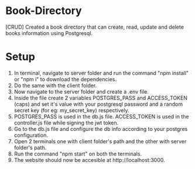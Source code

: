 # Book-Directory
[CRUD] Created a book directory that can create, read, update and delete books information using Postgresql.

# Setup
1. In terminal, navigate to server folder and run the command "npm install" or "npm i" to download the dependencies.
2. Do the same with the client folder.
3. Now navigate to the server folder and create a .env file.
4. Inside the file create 2 variables POSTGRES_PASS and ACCESS_TOKEN (caps) and set it's value with your postgresql password and a random secret key (for eg: my_secret_key) respectively.
5. POSTGRES_PASS is used in the db.js file. ACCESS_TOKEN is used in the controller.js file while signing the jwt token. 
6. Go to the db.js file and configure the db info according to your postgres configuration.
7. Open 2 terminals one with client folder's path and the other with server folder's path.
8. Run the command "npm start" on both the terminals.
9. The website should now be accesible at http://localhost:3000.
